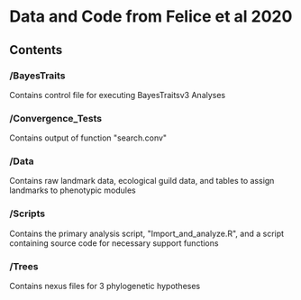# Data and Code from Felice et al 2020
## Contents
### /BayesTraits 
Contains control file for executing BayesTraitsv3 Analyses 
### /Convergence_Tests
Contains output of function "search.conv"
### /Data
Contains raw landmark data, ecological guild data, and tables to assign landmarks to phenotypic modules
### /Scripts
Contains the primary analysis script, "Import_and_analyze.R", and a script containing source code for necessary support functions
### /Trees
Contains nexus files for 3 phylogenetic hypotheses
